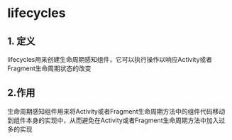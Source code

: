 # lifecycles

## 1. 定义
lifecycles用来创建生命周期感知组件，它可以执行操作以响应Activity或者Fragment生命周期状态的改变

## 2.作用
生命周期感知组件用来将Activity或者Fragment生命周期方法中的组件代码移动到组件本身的实现中，从而避免在Activity或者Fragment生命周期方法中加入过多的实现
